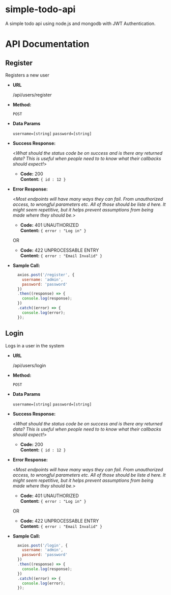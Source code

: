 # simple-todo-api
A simple todo api using node.js and mongodb with JWT Authentication.


# API Documentation
**Register**
----
  Registers a new user

* **URL**

  /api/users/register

* **Method:**

  `POST`

* **Data Params**

  `username=[string]`
  `password=[string]`

* **Success Response:**
  
  <_What should the status code be on success and is there any returned data? This is useful when people need to to know what their callbacks should expect!_>

  * **Code:** 200 <br />
    **Content:** `{ id : 12 }`
 
* **Error Response:**

  <_Most endpoints will have many ways they can fail. From unauthorized access, to wrongful parameters etc. All of those should be liste d here. It might seem repetitive, but it helps prevent assumptions from being made where they should be._>

  * **Code:** 401 UNAUTHORIZED <br />
    **Content:** `{ error : "Log in" }`

  OR

  * **Code:** 422 UNPROCESSABLE ENTRY <br />
    **Content:** `{ error : "Email Invalid" }`

* **Sample Call:**

  ```javascript
    axios.post('/register', {
      username: 'admin',
      password: 'password'
    })
    .then((response) => {
      console.log(response);
    })
    .catch((error) => {
      console.log(error);
    });
  ```
  
**Login**
----
  Logs in a user in the system

* **URL**

  /api/users/login

* **Method:**

  `POST`

* **Data Params**

  `username=[string]`
  `password=[string]`

* **Success Response:**
  
  <_What should the status code be on success and is there any returned data? This is useful when people need to to know what their callbacks should expect!_>

  * **Code:** 200 <br />
    **Content:** `{ id : 12 }`
 
* **Error Response:**

  <_Most endpoints will have many ways they can fail. From unauthorized access, to wrongful parameters etc. All of those should be liste d here. It might seem repetitive, but it helps prevent assumptions from being made where they should be._>

  * **Code:** 401 UNAUTHORIZED <br />
    **Content:** `{ error : "Log in" }`

  OR

  * **Code:** 422 UNPROCESSABLE ENTRY <br />
    **Content:** `{ error : "Email Invalid" }`

* **Sample Call:**

  ```javascript
    axios.post('/login', {
      username: 'admin',
      password: 'password'
    })
    .then((response) => {
      console.log(response);
    })
    .catch((error) => {
      console.log(error);
    });
  ```
